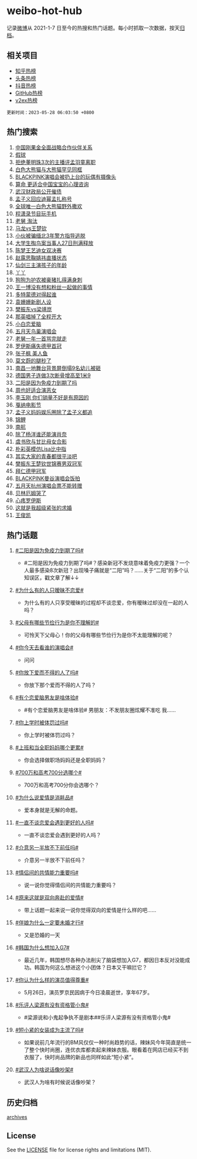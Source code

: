 # weibo-hot-hub

记录[微博](https://www.weibo.com)从 2021-1-7 日至今的热搜和热门话题。每小时抓取一次数据，按天[归档](archives)。

## 相关项目

- [知乎热榜](https://github.com/lonnyzhang423/zhihu-hot-hub)
- [头条热榜](https://github.com/lonnyzhang423/toutiao-hot-hub)
- [抖音热榜](https://github.com/lonnyzhang423/douyin-hot-hub)
- [GitHub热榜](https://github.com/lonnyzhang423/github-hot-hub)
- [v2ex热榜](https://github.com/lonnyzhang423/v2ex-hot-hub)


`更新时间：2023-05-28 06:03:50 +0800`

## 热门搜索

1. [中国刚果金全面战略合作伙伴关系](https://m.weibo.cn/search?containerid=100103type%3D1%26t%3D10%26q%3D%23%E4%B8%AD%E5%9B%BD%E5%88%9A%E6%9E%9C%E9%87%91%E5%85%A8%E9%9D%A2%E6%88%98%E7%95%A5%E5%90%88%E4%BD%9C%E4%BC%99%E4%BC%B4%E5%85%B3%E7%B3%BB%23&stream_entry_id=51&isnewpage=1&extparam=seat%3D1%26pos%3D0%26cate%3D10103%26dgr%3D0%26stream_entry_id%3D51%26c_type%3D51%26filter_type%3Drealtimehot%26display_time%3D1685225029%26pre_seqid%3D168522502902002736346&luicode=10000011&lfid=106003type%253D25%2526t%253D3%2526disable_hot%253D1%2526filter_type%253Drealtimehot)
1. [假球](https://m.weibo.cn/search?containerid=100103type%3D1%26t%3D10%26q%3D%E5%81%87%E7%90%83&stream_entry_id=31&isnewpage=1&extparam=seat%3D1%26flag%3D2%26dgr%3D0%26band_rank%3D1%26stream_entry_id%3D31%26c_type%3D31%26pos%3D0%26cate%3D5001%26lcate%3D5001%26realpos%3D1%26q%3D%25E5%2581%2587%25E7%2590%2583%26filter_type%3Drealtimehot%26display_time%3D1685225029%26pre_seqid%3D168522502902002736346&luicode=10000011&lfid=106003type%253D25%2526t%253D3%2526disable_hot%253D1%2526filter_type%253Drealtimehot)
1. [拒绝董明珠3次的主播评孟羽童离职](https://m.weibo.cn/search?containerid=100103type%3D1%26t%3D10%26q%3D%23%E6%8B%92%E7%BB%9D%E8%91%A3%E6%98%8E%E7%8F%A03%E6%AC%A1%E7%9A%84%E4%B8%BB%E6%92%AD%E8%AF%84%E5%AD%9F%E7%BE%BD%E7%AB%A5%E7%A6%BB%E8%81%8C%23&stream_entry_id=31&isnewpage=1&extparam=seat%3D1%26flag%3D2%26dgr%3D0%26band_rank%3D2%26stream_entry_id%3D31%26c_type%3D31%26pos%3D1%26cate%3D5001%26lcate%3D5001%26realpos%3D2%26q%3D%2523%25E6%258B%2592%25E7%25BB%259D%25E8%2591%25A3%25E6%2598%258E%25E7%258F%25A03%25E6%25AC%25A1%25E7%259A%2584%25E4%25B8%25BB%25E6%2592%25AD%25E8%25AF%2584%25E5%25AD%259F%25E7%25BE%25BD%25E7%25AB%25A5%25E7%25A6%25BB%25E8%2581%258C%2523%26filter_type%3Drealtimehot%26display_time%3D1685225029%26pre_seqid%3D168522502902002736346&luicode=10000011&lfid=106003type%253D25%2526t%253D3%2526disable_hot%253D1%2526filter_type%253Drealtimehot)
1. [白色大熊猫与大熊猫罕见同框](https://m.weibo.cn/search?containerid=100103type%3D1%26t%3D10%26q%3D%23%E7%99%BD%E8%89%B2%E5%A4%A7%E7%86%8A%E7%8C%AB%E4%B8%8E%E5%A4%A7%E7%86%8A%E7%8C%AB%E7%BD%95%E8%A7%81%E5%90%8C%E6%A1%86%23&stream_entry_id=31&isnewpage=1&extparam=seat%3D1%26flag%3D0%26dgr%3D0%26band_rank%3D3%26stream_entry_id%3D31%26c_type%3D31%26pos%3D2%26cate%3D5001%26lcate%3D5001%26realpos%3D3%26q%3D%2523%25E7%2599%25BD%25E8%2589%25B2%25E5%25A4%25A7%25E7%2586%258A%25E7%258C%25AB%25E4%25B8%258E%25E5%25A4%25A7%25E7%2586%258A%25E7%258C%25AB%25E7%25BD%2595%25E8%25A7%2581%25E5%2590%258C%25E6%25A1%2586%2523%26filter_type%3Drealtimehot%26display_time%3D1685225029%26pre_seqid%3D168522502902002736346&luicode=10000011&lfid=106003type%253D25%2526t%253D3%2526disable_hot%253D1%2526filter_type%253Drealtimehot)
1. [BLACKPINK演唱会被扔上台的玩偶有摄像头](https://m.weibo.cn/search?containerid=100103type%3D1%26t%3D10%26q%3D%23BLACKPINK%E6%BC%94%E5%94%B1%E4%BC%9A%E8%A2%AB%E6%89%94%E4%B8%8A%E5%8F%B0%E7%9A%84%E7%8E%A9%E5%81%B6%E6%9C%89%E6%91%84%E5%83%8F%E5%A4%B4%23&stream_entry_id=31&isnewpage=1&extparam=seat%3D1%26flag%3D2%26dgr%3D0%26band_rank%3D4%26stream_entry_id%3D31%26c_type%3D31%26pos%3D3%26cate%3D5001%26lcate%3D5001%26realpos%3D4%26q%3D%2523BLACKPINK%25E6%25BC%2594%25E5%2594%25B1%25E4%25BC%259A%25E8%25A2%25AB%25E6%2589%2594%25E4%25B8%258A%25E5%258F%25B0%25E7%259A%2584%25E7%258E%25A9%25E5%2581%25B6%25E6%259C%2589%25E6%2591%2584%25E5%2583%258F%25E5%25A4%25B4%2523%26filter_type%3Drealtimehot%26display_time%3D1685225029%26pre_seqid%3D168522502902002736346&luicode=10000011&lfid=106003type%253D25%2526t%253D3%2526disable_hot%253D1%2526filter_type%253Drealtimehot)
1. [算命 更适合中国宝宝的心理咨询](https://m.weibo.cn/search?containerid=100103type%3D1%26t%3D10%26q%3D%E7%AE%97%E5%91%BD+%E6%9B%B4%E9%80%82%E5%90%88%E4%B8%AD%E5%9B%BD%E5%AE%9D%E5%AE%9D%E7%9A%84%E5%BF%83%E7%90%86%E5%92%A8%E8%AF%A2&stream_entry_id=31&isnewpage=1&extparam=seat%3D1%26flag%3D0%26dgr%3D0%26band_rank%3D5%26stream_entry_id%3D31%26c_type%3D31%26pos%3D4%26cate%3D5001%26lcate%3D5001%26realpos%3D5%26q%3D%25E7%25AE%2597%25E5%2591%25BD%2520%25E6%259B%25B4%25E9%2580%2582%25E5%2590%2588%25E4%25B8%25AD%25E5%259B%25BD%25E5%25AE%259D%25E5%25AE%259D%25E7%259A%2584%25E5%25BF%2583%25E7%2590%2586%25E5%2592%25A8%25E8%25AF%25A2%26filter_type%3Drealtimehot%26display_time%3D1685225029%26pre_seqid%3D168522502902002736346&luicode=10000011&lfid=106003type%253D25%2526t%253D3%2526disable_hot%253D1%2526filter_type%253Drealtimehot)
1. [武汉财政局公开催债](https://m.weibo.cn/search?containerid=100103type%3D1%26t%3D10%26q%3D%23%E6%AD%A6%E6%B1%89%E8%B4%A2%E6%94%BF%E5%B1%80%E5%85%AC%E5%BC%80%E5%82%AC%E5%80%BA%23&stream_entry_id=31&isnewpage=1&extparam=seat%3D1%26flag%3D0%26dgr%3D0%26band_rank%3D6%26stream_entry_id%3D31%26c_type%3D31%26pos%3D5%26cate%3D5001%26lcate%3D5001%26realpos%3D6%26q%3D%2523%25E6%25AD%25A6%25E6%25B1%2589%25E8%25B4%25A2%25E6%2594%25BF%25E5%25B1%2580%25E5%2585%25AC%25E5%25BC%2580%25E5%2582%25AC%25E5%2580%25BA%2523%26filter_type%3Drealtimehot%26display_time%3D1685225029%26pre_seqid%3D168522502902002736346&luicode=10000011&lfid=106003type%253D25%2526t%253D3%2526disable_hot%253D1%2526filter_type%253Drealtimehot)
1. [孟子义回应迪幂孟扎称号](https://m.weibo.cn/search?containerid=100103type%3D1%26t%3D10%26q%3D%23%E5%AD%9F%E5%AD%90%E4%B9%89%E5%9B%9E%E5%BA%94%E8%BF%AA%E5%B9%82%E5%AD%9F%E6%89%8E%E7%A7%B0%E5%8F%B7%23&stream_entry_id=31&isnewpage=1&extparam=seat%3D1%26flag%3D2%26dgr%3D0%26band_rank%3D7%26stream_entry_id%3D31%26c_type%3D31%26pos%3D6%26cate%3D5001%26lcate%3D5001%26realpos%3D7%26q%3D%2523%25E5%25AD%259F%25E5%25AD%2590%25E4%25B9%2589%25E5%259B%259E%25E5%25BA%2594%25E8%25BF%25AA%25E5%25B9%2582%25E5%25AD%259F%25E6%2589%258E%25E7%25A7%25B0%25E5%258F%25B7%2523%26filter_type%3Drealtimehot%26display_time%3D1685225029%26pre_seqid%3D168522502902002736346&luicode=10000011&lfid=106003type%253D25%2526t%253D3%2526disable_hot%253D1%2526filter_type%253Drealtimehot)
1. [全球唯一白色大熊猫野外撒欢](https://m.weibo.cn/search?containerid=100103type%3D1%26t%3D10%26q%3D%23%E5%85%A8%E7%90%83%E5%94%AF%E4%B8%80%E7%99%BD%E8%89%B2%E5%A4%A7%E7%86%8A%E7%8C%AB%E9%87%8E%E5%A4%96%E6%92%92%E6%AC%A2%23&stream_entry_id=31&isnewpage=1&extparam=seat%3D1%26flag%3D0%26dgr%3D0%26band_rank%3D8%26stream_entry_id%3D31%26c_type%3D31%26pos%3D7%26cate%3D5001%26lcate%3D5001%26realpos%3D8%26q%3D%2523%25E5%2585%25A8%25E7%2590%2583%25E5%2594%25AF%25E4%25B8%2580%25E7%2599%25BD%25E8%2589%25B2%25E5%25A4%25A7%25E7%2586%258A%25E7%258C%25AB%25E9%2587%258E%25E5%25A4%2596%25E6%2592%2592%25E6%25AC%25A2%2523%26filter_type%3Drealtimehot%26display_time%3D1685225029%26pre_seqid%3D168522502902002736346&luicode=10000011&lfid=106003type%253D25%2526t%253D3%2526disable_hot%253D1%2526filter_type%253Drealtimehot)
1. [程潇录节目玩手机](https://m.weibo.cn/search?containerid=100103type%3D1%26t%3D10%26q%3D%23%E7%A8%8B%E6%BD%87%E5%BD%95%E8%8A%82%E7%9B%AE%E7%8E%A9%E6%89%8B%E6%9C%BA%23&stream_entry_id=31&isnewpage=1&extparam=seat%3D1%26flag%3D2%26dgr%3D0%26band_rank%3D9%26stream_entry_id%3D31%26c_type%3D31%26pos%3D8%26cate%3D5001%26lcate%3D5001%26realpos%3D9%26q%3D%2523%25E7%25A8%258B%25E6%25BD%2587%25E5%25BD%2595%25E8%258A%2582%25E7%259B%25AE%25E7%258E%25A9%25E6%2589%258B%25E6%259C%25BA%2523%26filter_type%3Drealtimehot%26display_time%3D1685225029%26pre_seqid%3D168522502902002736346&luicode=10000011&lfid=106003type%253D25%2526t%253D3%2526disable_hot%253D1%2526filter_type%253Drealtimehot)
1. [老舅 淘汰](https://m.weibo.cn/search?containerid=100103type%3D1%26t%3D10%26q%3D%E8%80%81%E8%88%85+%E6%B7%98%E6%B1%B0&stream_entry_id=31&isnewpage=1&extparam=seat%3D1%26flag%3D0%26dgr%3D0%26band_rank%3D10%26stream_entry_id%3D31%26c_type%3D31%26pos%3D9%26cate%3D5001%26lcate%3D5001%26realpos%3D10%26q%3D%25E8%2580%2581%25E8%2588%2585%2520%25E6%25B7%2598%25E6%25B1%25B0%26filter_type%3Drealtimehot%26display_time%3D1685225029%26pre_seqid%3D168522502902002736346&luicode=10000011&lfid=106003type%253D25%2526t%253D3%2526disable_hot%253D1%2526filter_type%253Drealtimehot)
1. [马龙vs王楚钦](https://m.weibo.cn/search?containerid=100103type%3D1%26t%3D10%26q%3D%E9%A9%AC%E9%BE%99vs%E7%8E%8B%E6%A5%9A%E9%92%A6&stream_entry_id=31&isnewpage=1&extparam=seat%3D1%26flag%3D0%26dgr%3D0%26band_rank%3D11%26stream_entry_id%3D31%26c_type%3D31%26pos%3D10%26cate%3D5001%26lcate%3D5001%26realpos%3D11%26q%3D%25E9%25A9%25AC%25E9%25BE%2599vs%25E7%258E%258B%25E6%25A5%259A%25E9%2592%25A6%26filter_type%3Drealtimehot%26display_time%3D1685225029%26pre_seqid%3D168522502902002736346&luicode=10000011&lfid=106003type%253D25%2526t%253D3%2526disable_hot%253D1%2526filter_type%253Drealtimehot)
1. [小伙被骗缅北3年警方指导逃脱](https://m.weibo.cn/search?containerid=100103type%3D1%26t%3D10%26q%3D%23%E5%B0%8F%E4%BC%99%E8%A2%AB%E9%AA%97%E7%BC%85%E5%8C%973%E5%B9%B4%E8%AD%A6%E6%96%B9%E6%8C%87%E5%AF%BC%E9%80%83%E8%84%B1%23&stream_entry_id=31&isnewpage=1&extparam=seat%3D1%26flag%3D0%26dgr%3D0%26band_rank%3D12%26stream_entry_id%3D31%26c_type%3D31%26pos%3D11%26cate%3D5001%26lcate%3D5001%26realpos%3D12%26q%3D%2523%25E5%25B0%258F%25E4%25BC%2599%25E8%25A2%25AB%25E9%25AA%2597%25E7%25BC%2585%25E5%258C%25973%25E5%25B9%25B4%25E8%25AD%25A6%25E6%2596%25B9%25E6%258C%2587%25E5%25AF%25BC%25E9%2580%2583%25E8%2584%25B1%2523%26filter_type%3Drealtimehot%26display_time%3D1685225029%26pre_seqid%3D168522502902002736346&luicode=10000011&lfid=106003type%253D25%2526t%253D3%2526disable_hot%253D1%2526filter_type%253Drealtimehot)
1. [大学生掏鸟案当事人27日刑满释放](https://m.weibo.cn/search?containerid=100103type%3D1%26t%3D10%26q%3D%23%E5%A4%A7%E5%AD%A6%E7%94%9F%E6%8E%8F%E9%B8%9F%E6%A1%88%E5%BD%93%E4%BA%8B%E4%BA%BA27%E6%97%A5%E5%88%91%E6%BB%A1%E9%87%8A%E6%94%BE%23&stream_entry_id=31&isnewpage=1&extparam=seat%3D1%26flag%3D0%26dgr%3D0%26band_rank%3D13%26stream_entry_id%3D31%26c_type%3D31%26pos%3D12%26cate%3D5001%26lcate%3D5001%26realpos%3D13%26q%3D%2523%25E5%25A4%25A7%25E5%25AD%25A6%25E7%2594%259F%25E6%258E%258F%25E9%25B8%259F%25E6%25A1%2588%25E5%25BD%2593%25E4%25BA%258B%25E4%25BA%25BA27%25E6%2597%25A5%25E5%2588%2591%25E6%25BB%25A1%25E9%2587%258A%25E6%2594%25BE%2523%26filter_type%3Drealtimehot%26display_time%3D1685225029%26pre_seqid%3D168522502902002736346&luicode=10000011&lfid=106003type%253D25%2526t%253D3%2526disable_hot%253D1%2526filter_type%253Drealtimehot)
1. [陈梦王艺迪女双决赛](https://m.weibo.cn/search?containerid=100103type%3D1%26t%3D10%26q%3D%23%E9%99%88%E6%A2%A6%E7%8E%8B%E8%89%BA%E8%BF%AA%E5%A5%B3%E5%8F%8C%E5%86%B3%E8%B5%9B%23&stream_entry_id=31&isnewpage=1&extparam=seat%3D1%26flag%3D0%26dgr%3D0%26band_rank%3D14%26stream_entry_id%3D31%26c_type%3D31%26pos%3D13%26cate%3D5001%26lcate%3D5001%26realpos%3D14%26q%3D%2523%25E9%2599%2588%25E6%25A2%25A6%25E7%258E%258B%25E8%2589%25BA%25E8%25BF%25AA%25E5%25A5%25B3%25E5%258F%258C%25E5%2586%25B3%25E8%25B5%259B%2523%26filter_type%3Drealtimehot%26display_time%3D1685225029%26pre_seqid%3D168522502902002736346&luicode=10000011&lfid=106003type%253D25%2526t%253D3%2526disable_hot%253D1%2526filter_type%253Drealtimehot)
1. [赵露思鞠婧祎直播状态](https://m.weibo.cn/search?containerid=100103type%3D1%26t%3D10%26q%3D%23%E8%B5%B5%E9%9C%B2%E6%80%9D%E9%9E%A0%E5%A9%A7%E7%A5%8E%E7%9B%B4%E6%92%AD%E7%8A%B6%E6%80%81%23&stream_entry_id=31&isnewpage=1&extparam=seat%3D1%26flag%3D0%26dgr%3D0%26band_rank%3D15%26stream_entry_id%3D31%26c_type%3D31%26pos%3D14%26cate%3D5001%26lcate%3D5001%26realpos%3D15%26q%3D%2523%25E8%25B5%25B5%25E9%259C%25B2%25E6%2580%259D%25E9%259E%25A0%25E5%25A9%25A7%25E7%25A5%258E%25E7%259B%25B4%25E6%2592%25AD%25E7%258A%25B6%25E6%2580%2581%2523%26filter_type%3Drealtimehot%26display_time%3D1685225029%26pre_seqid%3D168522502902002736346&luicode=10000011&lfid=106003type%253D25%2526t%253D3%2526disable_hot%253D1%2526filter_type%253Drealtimehot)
1. [仙剑三主演孩子的年龄](https://m.weibo.cn/search?containerid=100103type%3D1%26t%3D10%26q%3D%23%E4%BB%99%E5%89%91%E4%B8%89%E4%B8%BB%E6%BC%94%E5%AD%A9%E5%AD%90%E7%9A%84%E5%B9%B4%E9%BE%84%23&stream_entry_id=31&isnewpage=1&extparam=seat%3D1%26flag%3D0%26dgr%3D0%26band_rank%3D16%26stream_entry_id%3D31%26c_type%3D31%26pos%3D15%26cate%3D5001%26lcate%3D5001%26realpos%3D16%26q%3D%2523%25E4%25BB%2599%25E5%2589%2591%25E4%25B8%2589%25E4%25B8%25BB%25E6%25BC%2594%25E5%25AD%25A9%25E5%25AD%2590%25E7%259A%2584%25E5%25B9%25B4%25E9%25BE%2584%2523%26filter_type%3Drealtimehot%26display_time%3D1685225029%26pre_seqid%3D168522502902002736346&luicode=10000011&lfid=106003type%253D25%2526t%253D3%2526disable_hot%253D1%2526filter_type%253Drealtimehot)
1. [丫丫](https://m.weibo.cn/search?containerid=100103type%3D1%26t%3D10%26q%3D%E4%B8%AB%E4%B8%AB&stream_entry_id=31&isnewpage=1&extparam=seat%3D1%26flag%3D0%26dgr%3D0%26band_rank%3D17%26stream_entry_id%3D31%26c_type%3D31%26pos%3D16%26cate%3D5001%26lcate%3D5001%26realpos%3D17%26q%3D%25E4%25B8%25AB%25E4%25B8%25AB%26filter_type%3Drealtimehot%26display_time%3D1685225029%26pre_seqid%3D168522502902002736346&luicode=10000011&lfid=106003type%253D25%2526t%253D3%2526disable_hot%253D1%2526filter_type%253Drealtimehot)
1. [狗狗为护农被豪猪扎得满身刺](https://m.weibo.cn/search?containerid=100103type%3D1%26t%3D10%26q%3D%23%E7%8B%97%E7%8B%97%E4%B8%BA%E6%8A%A4%E5%86%9C%E8%A2%AB%E8%B1%AA%E7%8C%AA%E6%89%8E%E5%BE%97%E6%BB%A1%E8%BA%AB%E5%88%BA%23&stream_entry_id=31&isnewpage=1&extparam=seat%3D1%26flag%3D0%26dgr%3D0%26band_rank%3D18%26stream_entry_id%3D31%26c_type%3D31%26pos%3D17%26cate%3D5001%26lcate%3D5001%26realpos%3D18%26q%3D%2523%25E7%258B%2597%25E7%258B%2597%25E4%25B8%25BA%25E6%258A%25A4%25E5%2586%259C%25E8%25A2%25AB%25E8%25B1%25AA%25E7%258C%25AA%25E6%2589%258E%25E5%25BE%2597%25E6%25BB%25A1%25E8%25BA%25AB%25E5%2588%25BA%2523%26filter_type%3Drealtimehot%26display_time%3D1685225029%26pre_seqid%3D168522502902002736346&luicode=10000011&lfid=106003type%253D25%2526t%253D3%2526disable_hot%253D1%2526filter_type%253Drealtimehot)
1. [王一博没有想和粉丝一起做的事情](https://m.weibo.cn/search?containerid=100103type%3D1%26t%3D10%26q%3D%23%E7%8E%8B%E4%B8%80%E5%8D%9A%E6%B2%A1%E6%9C%89%E6%83%B3%E5%92%8C%E7%B2%89%E4%B8%9D%E4%B8%80%E8%B5%B7%E5%81%9A%E7%9A%84%E4%BA%8B%E6%83%85%23&stream_entry_id=31&isnewpage=1&extparam=seat%3D1%26flag%3D0%26dgr%3D0%26band_rank%3D19%26stream_entry_id%3D31%26c_type%3D31%26pos%3D18%26cate%3D5001%26lcate%3D5001%26realpos%3D19%26q%3D%2523%25E7%258E%258B%25E4%25B8%2580%25E5%258D%259A%25E6%25B2%25A1%25E6%259C%2589%25E6%2583%25B3%25E5%2592%258C%25E7%25B2%2589%25E4%25B8%259D%25E4%25B8%2580%25E8%25B5%25B7%25E5%2581%259A%25E7%259A%2584%25E4%25BA%258B%25E6%2583%2585%2523%26filter_type%3Drealtimehot%26display_time%3D1685225029%26pre_seqid%3D168522502902002736346&luicode=10000011&lfid=106003type%253D25%2526t%253D3%2526disable_hot%253D1%2526filter_type%253Drealtimehot)
1. [多特蒙德对得起谁](https://m.weibo.cn/search?containerid=100103type%3D1%26t%3D10%26q%3D%E5%A4%9A%E7%89%B9%E8%92%99%E5%BE%B7%E5%AF%B9%E5%BE%97%E8%B5%B7%E8%B0%81&stream_entry_id=31&isnewpage=1&extparam=seat%3D1%26flag%3D0%26dgr%3D0%26band_rank%3D20%26stream_entry_id%3D31%26c_type%3D31%26pos%3D19%26cate%3D5001%26lcate%3D5001%26realpos%3D20%26q%3D%25E5%25A4%259A%25E7%2589%25B9%25E8%2592%2599%25E5%25BE%25B7%25E5%25AF%25B9%25E5%25BE%2597%25E8%25B5%25B7%25E8%25B0%2581%26filter_type%3Drealtimehot%26display_time%3D1685225029%26pre_seqid%3D168522502902002736346&luicode=10000011&lfid=106003type%253D25%2526t%253D3%2526disable_hot%253D1%2526filter_type%253Drealtimehot)
1. [袁姗姗新剧人设](https://m.weibo.cn/search?containerid=100103type%3D1%26t%3D10%26q%3D%23%E8%A2%81%E5%A7%97%E5%A7%97%E6%96%B0%E5%89%A7%E4%BA%BA%E8%AE%BE%23&stream_entry_id=31&isnewpage=1&extparam=seat%3D1%26flag%3D0%26dgr%3D0%26band_rank%3D21%26stream_entry_id%3D31%26c_type%3D31%26pos%3D20%26cate%3D5001%26lcate%3D5001%26realpos%3D21%26q%3D%2523%25E8%25A2%2581%25E5%25A7%2597%25E5%25A7%2597%25E6%2596%25B0%25E5%2589%25A7%25E4%25BA%25BA%25E8%25AE%25BE%2523%26filter_type%3Drealtimehot%26display_time%3D1685225029%26pre_seqid%3D168522502902002736346&luicode=10000011&lfid=106003type%253D25%2526t%253D3%2526disable_hot%253D1%2526filter_type%253Drealtimehot)
1. [樊振东vs梁靖崑](https://m.weibo.cn/search?containerid=100103type%3D1%26t%3D10%26q%3D%E6%A8%8A%E6%8C%AF%E4%B8%9Cvs%E6%A2%81%E9%9D%96%E5%B4%91&stream_entry_id=31&isnewpage=1&extparam=seat%3D1%26flag%3D0%26dgr%3D0%26band_rank%3D22%26stream_entry_id%3D31%26c_type%3D31%26pos%3D21%26cate%3D5001%26lcate%3D5001%26realpos%3D22%26q%3D%25E6%25A8%258A%25E6%258C%25AF%25E4%25B8%259Cvs%25E6%25A2%2581%25E9%259D%2596%25E5%25B4%2591%26filter_type%3Drealtimehot%26display_time%3D1685225029%26pre_seqid%3D168522502902002736346&luicode=10000011&lfid=106003type%253D25%2526t%253D3%2526disable_hot%253D1%2526filter_type%253Drealtimehot)
1. [那英唱掉了全程开大](https://m.weibo.cn/search?containerid=100103type%3D1%26t%3D10%26q%3D%23%E9%82%A3%E8%8B%B1%E5%94%B1%E6%8E%89%E4%BA%86%E5%85%A8%E7%A8%8B%E5%BC%80%E5%A4%A7%23&stream_entry_id=31&isnewpage=1&extparam=seat%3D1%26flag%3D0%26dgr%3D0%26band_rank%3D23%26stream_entry_id%3D31%26c_type%3D31%26pos%3D22%26cate%3D5001%26lcate%3D5001%26realpos%3D23%26q%3D%2523%25E9%2582%25A3%25E8%258B%25B1%25E5%2594%25B1%25E6%258E%2589%25E4%25BA%2586%25E5%2585%25A8%25E7%25A8%258B%25E5%25BC%2580%25E5%25A4%25A7%2523%26filter_type%3Drealtimehot%26display_time%3D1685225029%26pre_seqid%3D168522502902002736346&luicode=10000011&lfid=106003type%253D25%2526t%253D3%2526disable_hot%253D1%2526filter_type%253Drealtimehot)
1. [小白恋爱脑](https://m.weibo.cn/search?containerid=100103type%3D1%26t%3D10%26q%3D%23%E5%B0%8F%E7%99%BD%E6%81%8B%E7%88%B1%E8%84%91%23&stream_entry_id=31&isnewpage=1&extparam=seat%3D1%26flag%3D0%26dgr%3D0%26band_rank%3D24%26stream_entry_id%3D31%26c_type%3D31%26pos%3D23%26cate%3D5001%26lcate%3D5001%26realpos%3D24%26q%3D%2523%25E5%25B0%258F%25E7%2599%25BD%25E6%2581%258B%25E7%2588%25B1%25E8%2584%2591%2523%26filter_type%3Drealtimehot%26display_time%3D1685225029%26pre_seqid%3D168522502902002736346&luicode=10000011&lfid=106003type%253D25%2526t%253D3%2526disable_hot%253D1%2526filter_type%253Drealtimehot)
1. [五月天鸟巢演唱会](https://m.weibo.cn/search?containerid=100103type%3D1%26t%3D10%26q%3D%E4%BA%94%E6%9C%88%E5%A4%A9%E9%B8%9F%E5%B7%A2%E6%BC%94%E5%94%B1%E4%BC%9A&stream_entry_id=31&isnewpage=1&extparam=seat%3D1%26flag%3D0%26dgr%3D0%26band_rank%3D25%26stream_entry_id%3D31%26c_type%3D31%26pos%3D24%26cate%3D5001%26lcate%3D5001%26realpos%3D25%26q%3D%25E4%25BA%2594%25E6%259C%2588%25E5%25A4%25A9%25E9%25B8%259F%25E5%25B7%25A2%25E6%25BC%2594%25E5%2594%25B1%25E4%25BC%259A%26filter_type%3Drealtimehot%26display_time%3D1685225029%26pre_seqid%3D168522502902002736346&luicode=10000011&lfid=106003type%253D25%2526t%253D3%2526disable_hot%253D1%2526filter_type%253Drealtimehot)
1. [老舅一年一首骂完就走](https://m.weibo.cn/search?containerid=100103type%3D1%26t%3D10%26q%3D%E8%80%81%E8%88%85%E4%B8%80%E5%B9%B4%E4%B8%80%E9%A6%96%E9%AA%82%E5%AE%8C%E5%B0%B1%E8%B5%B0&stream_entry_id=31&isnewpage=1&extparam=seat%3D1%26flag%3D0%26dgr%3D0%26band_rank%3D26%26stream_entry_id%3D31%26c_type%3D31%26pos%3D25%26cate%3D5001%26lcate%3D5001%26realpos%3D26%26q%3D%25E8%2580%2581%25E8%2588%2585%25E4%25B8%2580%25E5%25B9%25B4%25E4%25B8%2580%25E9%25A6%2596%25E9%25AA%2582%25E5%25AE%258C%25E5%25B0%25B1%25E8%25B5%25B0%26filter_type%3Drealtimehot%26display_time%3D1685225029%26pre_seqid%3D168522502902002736346&luicode=10000011&lfid=106003type%253D25%2526t%253D3%2526disable_hot%253D1%2526filter_type%253Drealtimehot)
1. [罗伊斯痛失德甲首冠](https://m.weibo.cn/search?containerid=100103type%3D1%26t%3D10%26q%3D%23%E7%BD%97%E4%BC%8A%E6%96%AF%E7%97%9B%E5%A4%B1%E5%BE%B7%E7%94%B2%E9%A6%96%E5%86%A0%23&stream_entry_id=31&isnewpage=1&extparam=seat%3D1%26flag%3D0%26dgr%3D0%26band_rank%3D27%26stream_entry_id%3D31%26c_type%3D31%26pos%3D26%26cate%3D5001%26lcate%3D5001%26realpos%3D27%26q%3D%2523%25E7%25BD%2597%25E4%25BC%258A%25E6%2596%25AF%25E7%2597%259B%25E5%25A4%25B1%25E5%25BE%25B7%25E7%2594%25B2%25E9%25A6%2596%25E5%2586%25A0%2523%26filter_type%3Drealtimehot%26display_time%3D1685225029%26pre_seqid%3D168522502902002736346&luicode=10000011&lfid=106003type%253D25%2526t%253D3%2526disable_hot%253D1%2526filter_type%253Drealtimehot)
1. [张子枫 美人鱼](https://m.weibo.cn/search?containerid=100103type%3D1%26t%3D10%26q%3D%E5%BC%A0%E5%AD%90%E6%9E%AB+%E7%BE%8E%E4%BA%BA%E9%B1%BC&stream_entry_id=31&isnewpage=1&extparam=seat%3D1%26flag%3D0%26dgr%3D0%26band_rank%3D28%26stream_entry_id%3D31%26c_type%3D31%26pos%3D27%26cate%3D5001%26lcate%3D5001%26realpos%3D28%26q%3D%25E5%25BC%25A0%25E5%25AD%2590%25E6%259E%25AB%2520%25E7%25BE%258E%25E4%25BA%25BA%25E9%25B1%25BC%26filter_type%3Drealtimehot%26display_time%3D1685225029%26pre_seqid%3D168522502902002736346&luicode=10000011&lfid=106003type%253D25%2526t%253D3%2526disable_hot%253D1%2526filter_type%253Drealtimehot)
1. [莫文蔚的腿秒了](https://m.weibo.cn/search?containerid=100103type%3D1%26t%3D10%26q%3D%23%E8%8E%AB%E6%96%87%E8%94%9A%E7%9A%84%E8%85%BF%E7%A7%92%E4%BA%86%23&stream_entry_id=31&isnewpage=1&extparam=seat%3D1%26flag%3D0%26dgr%3D0%26band_rank%3D29%26stream_entry_id%3D31%26c_type%3D31%26pos%3D28%26cate%3D5001%26lcate%3D5001%26realpos%3D29%26q%3D%2523%25E8%258E%25AB%25E6%2596%2587%25E8%2594%259A%25E7%259A%2584%25E8%2585%25BF%25E7%25A7%2592%25E4%25BA%2586%2523%26filter_type%3Drealtimehot%26display_time%3D1685225029%26pre_seqid%3D168522502902002736346&luicode=10000011&lfid=106003type%253D25%2526t%253D3%2526disable_hot%253D1%2526filter_type%253Drealtimehot)
1. [南昌一地舞台背景屏倒塌9名幼儿被砸](https://m.weibo.cn/search?containerid=100103type%3D1%26t%3D10%26q%3D%23%E5%8D%97%E6%98%8C%E4%B8%80%E5%9C%B0%E8%88%9E%E5%8F%B0%E8%83%8C%E6%99%AF%E5%B1%8F%E5%80%92%E5%A1%8C9%E5%90%8D%E5%B9%BC%E5%84%BF%E8%A2%AB%E7%A0%B8%23&stream_entry_id=31&isnewpage=1&extparam=seat%3D1%26flag%3D0%26dgr%3D0%26band_rank%3D30%26stream_entry_id%3D31%26c_type%3D31%26pos%3D29%26cate%3D5001%26lcate%3D5001%26realpos%3D30%26q%3D%2523%25E5%258D%2597%25E6%2598%258C%25E4%25B8%2580%25E5%259C%25B0%25E8%2588%259E%25E5%258F%25B0%25E8%2583%258C%25E6%2599%25AF%25E5%25B1%258F%25E5%2580%2592%25E5%25A1%258C9%25E5%2590%258D%25E5%25B9%25BC%25E5%2584%25BF%25E8%25A2%25AB%25E7%25A0%25B8%2523%26filter_type%3Drealtimehot%26display_time%3D1685225029%26pre_seqid%3D168522502902002736346&luicode=10000011&lfid=106003type%253D25%2526t%253D3%2526disable_hot%253D1%2526filter_type%253Drealtimehot)
1. [德国男子连做3次断骨增高至1米9](https://m.weibo.cn/search?containerid=100103type%3D1%26t%3D10%26q%3D%23%E5%BE%B7%E5%9B%BD%E7%94%B7%E5%AD%90%E8%BF%9E%E5%81%9A3%E6%AC%A1%E6%96%AD%E9%AA%A8%E5%A2%9E%E9%AB%98%E8%87%B31%E7%B1%B39%23&stream_entry_id=31&isnewpage=1&extparam=seat%3D1%26flag%3D0%26dgr%3D0%26band_rank%3D31%26stream_entry_id%3D31%26c_type%3D31%26pos%3D30%26cate%3D5001%26lcate%3D5001%26realpos%3D31%26q%3D%2523%25E5%25BE%25B7%25E5%259B%25BD%25E7%2594%25B7%25E5%25AD%2590%25E8%25BF%259E%25E5%2581%259A3%25E6%25AC%25A1%25E6%2596%25AD%25E9%25AA%25A8%25E5%25A2%259E%25E9%25AB%2598%25E8%2587%25B31%25E7%25B1%25B39%2523%26filter_type%3Drealtimehot%26display_time%3D1685225029%26pre_seqid%3D168522502902002736346&luicode=10000011&lfid=106003type%253D25%2526t%253D3%2526disable_hot%253D1%2526filter_type%253Drealtimehot)
1. [二阳是因为免疫力到期了吗](https://m.weibo.cn/search?containerid=100103type%3D1%26t%3D10%26q%3D%23%E4%BA%8C%E9%98%B3%E6%98%AF%E5%9B%A0%E4%B8%BA%E5%85%8D%E7%96%AB%E5%8A%9B%E5%88%B0%E6%9C%9F%E4%BA%86%E5%90%97%23&stream_entry_id=31&isnewpage=1&extparam=seat%3D1%26flag%3D0%26dgr%3D0%26band_rank%3D32%26stream_entry_id%3D31%26c_type%3D31%26pos%3D31%26cate%3D5001%26lcate%3D5001%26realpos%3D32%26q%3D%2523%25E4%25BA%258C%25E9%2598%25B3%25E6%2598%25AF%25E5%259B%25A0%25E4%25B8%25BA%25E5%2585%258D%25E7%2596%25AB%25E5%258A%259B%25E5%2588%25B0%25E6%259C%259F%25E4%25BA%2586%25E5%2590%2597%2523%26filter_type%3Drealtimehot%26display_time%3D1685225029%26pre_seqid%3D168522502902002736346&luicode=10000011&lfid=106003type%253D25%2526t%253D3%2526disable_hot%253D1%2526filter_type%253Drealtimehot)
1. [周也好适合演恶女](https://m.weibo.cn/search?containerid=100103type%3D1%26t%3D10%26q%3D%E5%91%A8%E4%B9%9F%E5%A5%BD%E9%80%82%E5%90%88%E6%BC%94%E6%81%B6%E5%A5%B3&stream_entry_id=31&isnewpage=1&extparam=seat%3D1%26flag%3D0%26dgr%3D0%26band_rank%3D33%26stream_entry_id%3D31%26c_type%3D31%26pos%3D32%26cate%3D5001%26lcate%3D5001%26realpos%3D33%26q%3D%25E5%2591%25A8%25E4%25B9%259F%25E5%25A5%25BD%25E9%2580%2582%25E5%2590%2588%25E6%25BC%2594%25E6%2581%25B6%25E5%25A5%25B3%26filter_type%3Drealtimehot%26display_time%3D1685225029%26pre_seqid%3D168522502902002736346&luicode=10000011&lfid=106003type%253D25%2526t%253D3%2526disable_hot%253D1%2526filter_type%253Drealtimehot)
1. [李玉刚 你们销量不好是有原因的](https://m.weibo.cn/search?containerid=100103type%3D1%26t%3D10%26q%3D%E6%9D%8E%E7%8E%89%E5%88%9A+%E4%BD%A0%E4%BB%AC%E9%94%80%E9%87%8F%E4%B8%8D%E5%A5%BD%E6%98%AF%E6%9C%89%E5%8E%9F%E5%9B%A0%E7%9A%84&stream_entry_id=31&isnewpage=1&extparam=seat%3D1%26flag%3D0%26dgr%3D0%26band_rank%3D34%26stream_entry_id%3D31%26c_type%3D31%26pos%3D33%26cate%3D5001%26lcate%3D5001%26realpos%3D34%26q%3D%25E6%259D%258E%25E7%258E%2589%25E5%2588%259A%2520%25E4%25BD%25A0%25E4%25BB%25AC%25E9%2594%2580%25E9%2587%258F%25E4%25B8%258D%25E5%25A5%25BD%25E6%2598%25AF%25E6%259C%2589%25E5%258E%259F%25E5%259B%25A0%25E7%259A%2584%26filter_type%3Drealtimehot%26display_time%3D1685225029%26pre_seqid%3D168522502902002736346&luicode=10000011&lfid=106003type%253D25%2526t%253D3%2526disable_hot%253D1%2526filter_type%253Drealtimehot)
1. [戛纳电影节](https://m.weibo.cn/search?containerid=100103type%3D1%26t%3D10%26q%3D%E6%88%9B%E7%BA%B3%E7%94%B5%E5%BD%B1%E8%8A%82&stream_entry_id=31&isnewpage=1&extparam=seat%3D1%26flag%3D0%26dgr%3D0%26band_rank%3D35%26stream_entry_id%3D31%26c_type%3D31%26pos%3D34%26cate%3D5001%26lcate%3D5001%26realpos%3D35%26q%3D%25E6%2588%259B%25E7%25BA%25B3%25E7%2594%25B5%25E5%25BD%25B1%25E8%258A%2582%26filter_type%3Drealtimehot%26display_time%3D1685225029%26pre_seqid%3D168522502902002736346&luicode=10000011&lfid=106003type%253D25%2526t%253D3%2526disable_hot%253D1%2526filter_type%253Drealtimehot)
1. [孟子义妈妈娱乐圈除了孟子义都追](https://m.weibo.cn/search?containerid=100103type%3D1%26t%3D10%26q%3D%23%E5%AD%9F%E5%AD%90%E4%B9%89%E5%A6%88%E5%A6%88%E5%A8%B1%E4%B9%90%E5%9C%88%E9%99%A4%E4%BA%86%E5%AD%9F%E5%AD%90%E4%B9%89%E9%83%BD%E8%BF%BD%23&stream_entry_id=31&isnewpage=1&extparam=seat%3D1%26flag%3D0%26dgr%3D0%26band_rank%3D36%26stream_entry_id%3D31%26c_type%3D31%26pos%3D35%26cate%3D5001%26lcate%3D5001%26realpos%3D36%26q%3D%2523%25E5%25AD%259F%25E5%25AD%2590%25E4%25B9%2589%25E5%25A6%2588%25E5%25A6%2588%25E5%25A8%25B1%25E4%25B9%2590%25E5%259C%2588%25E9%2599%25A4%25E4%25BA%2586%25E5%25AD%259F%25E5%25AD%2590%25E4%25B9%2589%25E9%2583%25BD%25E8%25BF%25BD%2523%26filter_type%3Drealtimehot%26display_time%3D1685225029%26pre_seqid%3D168522502902002736346&luicode=10000011&lfid=106003type%253D25%2526t%253D3%2526disable_hot%253D1%2526filter_type%253Drealtimehot)
1. [锦鲤](https://m.weibo.cn/search?containerid=100103type%3D1%26t%3D10%26q%3D%E9%94%A6%E9%B2%A4&stream_entry_id=31&isnewpage=1&extparam=seat%3D1%26flag%3D0%26dgr%3D0%26band_rank%3D37%26stream_entry_id%3D31%26c_type%3D31%26pos%3D36%26cate%3D5001%26lcate%3D5001%26realpos%3D37%26q%3D%25E9%2594%25A6%25E9%25B2%25A4%26filter_type%3Drealtimehot%26display_time%3D1685225029%26pre_seqid%3D168522502902002736346&luicode=10000011&lfid=106003type%253D25%2526t%253D3%2526disable_hot%253D1%2526filter_type%253Drealtimehot)
1. [南航](https://m.weibo.cn/search?containerid=100103type%3D1%26t%3D10%26q%3D%E5%8D%97%E8%88%AA&stream_entry_id=31&isnewpage=1&extparam=seat%3D1%26flag%3D0%26dgr%3D0%26band_rank%3D38%26stream_entry_id%3D31%26c_type%3D31%26pos%3D37%26cate%3D5001%26lcate%3D5001%26realpos%3D38%26q%3D%25E5%258D%2597%25E8%2588%25AA%26filter_type%3Drealtimehot%26display_time%3D1685225029%26pre_seqid%3D168522502902002736346&luicode=10000011&lfid=106003type%253D25%2526t%253D3%2526disable_hot%253D1%2526filter_type%253Drealtimehot)
1. [除了杨洋谁还能演肖奈](https://m.weibo.cn/search?containerid=100103type%3D1%26t%3D10%26q%3D%23%E9%99%A4%E4%BA%86%E6%9D%A8%E6%B4%8B%E8%B0%81%E8%BF%98%E8%83%BD%E6%BC%94%E8%82%96%E5%A5%88%23&stream_entry_id=31&isnewpage=1&extparam=seat%3D1%26flag%3D0%26dgr%3D0%26band_rank%3D39%26stream_entry_id%3D31%26c_type%3D31%26pos%3D38%26cate%3D5001%26lcate%3D5001%26realpos%3D39%26q%3D%2523%25E9%2599%25A4%25E4%25BA%2586%25E6%259D%25A8%25E6%25B4%258B%25E8%25B0%2581%25E8%25BF%2598%25E8%2583%25BD%25E6%25BC%2594%25E8%2582%2596%25E5%25A5%2588%2523%26filter_type%3Drealtimehot%26display_time%3D1685225029%26pre_seqid%3D168522502902002736346&luicode=10000011&lfid=106003type%253D25%2526t%253D3%2526disable_hot%253D1%2526filter_type%253Drealtimehot)
1. [虞书欣与甘比母女合影](https://m.weibo.cn/search?containerid=100103type%3D1%26t%3D10%26q%3D%23%E8%99%9E%E4%B9%A6%E6%AC%A3%E4%B8%8E%E7%94%98%E6%AF%94%E6%AF%8D%E5%A5%B3%E5%90%88%E5%BD%B1%23&stream_entry_id=31&isnewpage=1&extparam=seat%3D1%26flag%3D0%26dgr%3D0%26band_rank%3D40%26stream_entry_id%3D31%26c_type%3D31%26pos%3D39%26cate%3D5001%26lcate%3D5001%26realpos%3D40%26q%3D%2523%25E8%2599%259E%25E4%25B9%25A6%25E6%25AC%25A3%25E4%25B8%258E%25E7%2594%2598%25E6%25AF%2594%25E6%25AF%258D%25E5%25A5%25B3%25E5%2590%2588%25E5%25BD%25B1%2523%26filter_type%3Drealtimehot%26display_time%3D1685225029%26pre_seqid%3D168522502902002736346&luicode=10000011&lfid=106003type%253D25%2526t%253D3%2526disable_hot%253D1%2526filter_type%253Drealtimehot)
1. [朴彩英模仿Lisa比中指](https://m.weibo.cn/search?containerid=100103type%3D1%26t%3D10%26q%3D%23%E6%9C%B4%E5%BD%A9%E8%8B%B1%E6%A8%A1%E4%BB%BFLisa%E6%AF%94%E4%B8%AD%E6%8C%87%23&stream_entry_id=31&isnewpage=1&extparam=seat%3D1%26flag%3D0%26dgr%3D0%26band_rank%3D41%26stream_entry_id%3D31%26c_type%3D31%26pos%3D40%26cate%3D5001%26lcate%3D5001%26realpos%3D41%26q%3D%2523%25E6%259C%25B4%25E5%25BD%25A9%25E8%258B%25B1%25E6%25A8%25A1%25E4%25BB%25BFLisa%25E6%25AF%2594%25E4%25B8%25AD%25E6%258C%2587%2523%26filter_type%3Drealtimehot%26display_time%3D1685225029%26pre_seqid%3D168522502902002736346&luicode=10000011&lfid=106003type%253D25%2526t%253D3%2526disable_hot%253D1%2526filter_type%253Drealtimehot)
1. [其实大家的青春都很平淡吧](https://m.weibo.cn/search?containerid=100103type%3D1%26t%3D10%26q%3D%E5%85%B6%E5%AE%9E%E5%A4%A7%E5%AE%B6%E7%9A%84%E9%9D%92%E6%98%A5%E9%83%BD%E5%BE%88%E5%B9%B3%E6%B7%A1%E5%90%A7&stream_entry_id=31&isnewpage=1&extparam=seat%3D1%26flag%3D0%26dgr%3D0%26band_rank%3D42%26stream_entry_id%3D31%26c_type%3D31%26pos%3D41%26cate%3D5001%26lcate%3D5001%26realpos%3D42%26q%3D%25E5%2585%25B6%25E5%25AE%259E%25E5%25A4%25A7%25E5%25AE%25B6%25E7%259A%2584%25E9%259D%2592%25E6%2598%25A5%25E9%2583%25BD%25E5%25BE%2588%25E5%25B9%25B3%25E6%25B7%25A1%25E5%2590%25A7%26filter_type%3Drealtimehot%26display_time%3D1685225029%26pre_seqid%3D168522502902002736346&luicode=10000011&lfid=106003type%253D25%2526t%253D3%2526disable_hot%253D1%2526filter_type%253Drealtimehot)
1. [樊振东王楚钦世锦赛男双冠军](https://m.weibo.cn/search?containerid=100103type%3D1%26t%3D10%26q%3D%23%E6%A8%8A%E6%8C%AF%E4%B8%9C%E7%8E%8B%E6%A5%9A%E9%92%A6%E4%B8%96%E9%94%A6%E8%B5%9B%E7%94%B7%E5%8F%8C%E5%86%A0%E5%86%9B%23&stream_entry_id=31&isnewpage=1&extparam=seat%3D1%26flag%3D0%26dgr%3D0%26band_rank%3D43%26stream_entry_id%3D31%26c_type%3D31%26pos%3D42%26cate%3D5001%26lcate%3D5001%26realpos%3D43%26q%3D%2523%25E6%25A8%258A%25E6%258C%25AF%25E4%25B8%259C%25E7%258E%258B%25E6%25A5%259A%25E9%2592%25A6%25E4%25B8%2596%25E9%2594%25A6%25E8%25B5%259B%25E7%2594%25B7%25E5%258F%258C%25E5%2586%25A0%25E5%2586%259B%2523%26filter_type%3Drealtimehot%26display_time%3D1685225029%26pre_seqid%3D168522502902002736346&luicode=10000011&lfid=106003type%253D25%2526t%253D3%2526disable_hot%253D1%2526filter_type%253Drealtimehot)
1. [拜仁德甲冠军](https://m.weibo.cn/search?containerid=100103type%3D1%26t%3D10%26q%3D%E6%8B%9C%E4%BB%81%E5%BE%B7%E7%94%B2%E5%86%A0%E5%86%9B&stream_entry_id=31&isnewpage=1&extparam=seat%3D1%26flag%3D0%26dgr%3D0%26band_rank%3D44%26stream_entry_id%3D31%26c_type%3D31%26pos%3D43%26cate%3D5001%26lcate%3D5001%26realpos%3D44%26q%3D%25E6%258B%259C%25E4%25BB%2581%25E5%25BE%25B7%25E7%2594%25B2%25E5%2586%25A0%25E5%2586%259B%26filter_type%3Drealtimehot%26display_time%3D1685225029%26pre_seqid%3D168522502902002736346&luicode=10000011&lfid=106003type%253D25%2526t%253D3%2526disable_hot%253D1%2526filter_type%253Drealtimehot)
1. [BLACKPINK曼谷演唱会饭拍](https://m.weibo.cn/search?containerid=100103type%3D1%26t%3D10%26q%3D%23BLACKPINK%E6%9B%BC%E8%B0%B7%E6%BC%94%E5%94%B1%E4%BC%9A%E9%A5%AD%E6%8B%8D%23&stream_entry_id=31&isnewpage=1&extparam=seat%3D1%26flag%3D0%26dgr%3D0%26band_rank%3D45%26stream_entry_id%3D31%26c_type%3D31%26pos%3D44%26cate%3D5001%26lcate%3D5001%26realpos%3D45%26q%3D%2523BLACKPINK%25E6%259B%25BC%25E8%25B0%25B7%25E6%25BC%2594%25E5%2594%25B1%25E4%25BC%259A%25E9%25A5%25AD%25E6%258B%258D%2523%26filter_type%3Drealtimehot%26display_time%3D1685225029%26pre_seqid%3D168522502902002736346&luicode=10000011&lfid=106003type%253D25%2526t%253D3%2526disable_hot%253D1%2526filter_type%253Drealtimehot)
1. [五月天杭州演唱会票不能转赠](https://m.weibo.cn/search?containerid=100103type%3D1%26t%3D10%26q%3D%23%E4%BA%94%E6%9C%88%E5%A4%A9%E6%9D%AD%E5%B7%9E%E6%BC%94%E5%94%B1%E4%BC%9A%E7%A5%A8%E4%B8%8D%E8%83%BD%E8%BD%AC%E8%B5%A0%23&stream_entry_id=31&isnewpage=1&extparam=seat%3D1%26flag%3D0%26dgr%3D0%26band_rank%3D46%26stream_entry_id%3D31%26c_type%3D31%26pos%3D45%26cate%3D5001%26lcate%3D5001%26realpos%3D46%26q%3D%2523%25E4%25BA%2594%25E6%259C%2588%25E5%25A4%25A9%25E6%259D%25AD%25E5%25B7%259E%25E6%25BC%2594%25E5%2594%25B1%25E4%25BC%259A%25E7%25A5%25A8%25E4%25B8%258D%25E8%2583%25BD%25E8%25BD%25AC%25E8%25B5%25A0%2523%26filter_type%3Drealtimehot%26display_time%3D1685225029%26pre_seqid%3D168522502902002736346&luicode=10000011&lfid=106003type%253D25%2526t%253D3%2526disable_hot%253D1%2526filter_type%253Drealtimehot)
1. [贝林厄姆哭了](https://m.weibo.cn/search?containerid=100103type%3D1%26t%3D10%26q%3D%E8%B4%9D%E6%9E%97%E5%8E%84%E5%A7%86%E5%93%AD%E4%BA%86&stream_entry_id=31&isnewpage=1&extparam=seat%3D1%26flag%3D0%26dgr%3D0%26band_rank%3D47%26stream_entry_id%3D31%26c_type%3D31%26pos%3D46%26cate%3D5001%26lcate%3D5001%26realpos%3D47%26q%3D%25E8%25B4%259D%25E6%259E%2597%25E5%258E%2584%25E5%25A7%2586%25E5%2593%25AD%25E4%25BA%2586%26filter_type%3Drealtimehot%26display_time%3D1685225029%26pre_seqid%3D168522502902002736346&luicode=10000011&lfid=106003type%253D25%2526t%253D3%2526disable_hot%253D1%2526filter_type%253Drealtimehot)
1. [心疼罗伊斯](https://m.weibo.cn/search?containerid=100103type%3D1%26t%3D10%26q%3D%E5%BF%83%E7%96%BC%E7%BD%97%E4%BC%8A%E6%96%AF&stream_entry_id=31&isnewpage=1&extparam=seat%3D1%26flag%3D0%26dgr%3D0%26band_rank%3D48%26stream_entry_id%3D31%26c_type%3D31%26pos%3D47%26cate%3D5001%26lcate%3D5001%26realpos%3D48%26q%3D%25E5%25BF%2583%25E7%2596%25BC%25E7%25BD%2597%25E4%25BC%258A%25E6%2596%25AF%26filter_type%3Drealtimehot%26display_time%3D1685225029%26pre_seqid%3D168522502902002736346&luicode=10000011&lfid=106003type%253D25%2526t%253D3%2526disable_hot%253D1%2526filter_type%253Drealtimehot)
1. [这就是我超级紧张的求婚](https://m.weibo.cn/search?containerid=100103type%3D1%26t%3D10%26q%3D%E8%BF%99%E5%B0%B1%E6%98%AF%E6%88%91%E8%B6%85%E7%BA%A7%E7%B4%A7%E5%BC%A0%E7%9A%84%E6%B1%82%E5%A9%9A&stream_entry_id=31&isnewpage=1&extparam=seat%3D1%26flag%3D0%26dgr%3D0%26band_rank%3D49%26stream_entry_id%3D31%26c_type%3D31%26pos%3D48%26cate%3D5001%26lcate%3D5001%26realpos%3D49%26q%3D%25E8%25BF%2599%25E5%25B0%25B1%25E6%2598%25AF%25E6%2588%2591%25E8%25B6%2585%25E7%25BA%25A7%25E7%25B4%25A7%25E5%25BC%25A0%25E7%259A%2584%25E6%25B1%2582%25E5%25A9%259A%26filter_type%3Drealtimehot%26display_time%3D1685225029%26pre_seqid%3D168522502902002736346&luicode=10000011&lfid=106003type%253D25%2526t%253D3%2526disable_hot%253D1%2526filter_type%253Drealtimehot)
1. [王俊凯](https://m.weibo.cn/search?containerid=100103type%3D1%26t%3D10%26q%3D%E7%8E%8B%E4%BF%8A%E5%87%AF&stream_entry_id=31&isnewpage=1&extparam=seat%3D1%26flag%3D0%26dgr%3D0%26band_rank%3D50%26stream_entry_id%3D31%26c_type%3D31%26pos%3D49%26cate%3D5001%26lcate%3D5001%26realpos%3D50%26q%3D%25E7%258E%258B%25E4%25BF%258A%25E5%2587%25AF%26filter_type%3Drealtimehot%26display_time%3D1685225029%26pre_seqid%3D168522502902002736346&luicode=10000011&lfid=106003type%253D25%2526t%253D3%2526disable_hot%253D1%2526filter_type%253Drealtimehot)

## 热门话题

1. [#二阳是因为免疫力到期了吗#](https://m.weibo.cn/search?containerid=231522type%3D1%26t%3D10%26q%3D%23%E4%BA%8C%E9%98%B3%E6%98%AF%E5%9B%A0%E4%B8%BA%E5%85%8D%E7%96%AB%E5%8A%9B%E5%88%B0%E6%9C%9F%E4%BA%86%E5%90%97%23&stream_entry_id=128&isnewpage=1&extparam=seat%3D1%26unitid%3D1685173616597%26pos%3D1-0-0%26lcate%3D5004%26dgr%3D0%26cate%3D5004%26c_type%3D128%26display_time%3D1685225029%26pre_seqid%3D1685225029882012112223&luicode=10000011&lfid=231648_-_4)
    - #二阳是因为免疫力到期了吗#？感染新冠不发烧意味着免疫力更强？一个人最多感染8次新冠？出现嗓子痛就是“二阳”吗？……关于“二阳”的多个认知误区，戳文章了解↓↓  ​​​

1. [#为什么有的人只暧昧不恋爱#](https://m.weibo.cn/search?containerid=231522type%3D1%26t%3D10%26q%3D%23%E4%B8%BA%E4%BB%80%E4%B9%88%E6%9C%89%E7%9A%84%E4%BA%BA%E5%8F%AA%E6%9A%A7%E6%98%A7%E4%B8%8D%E6%81%8B%E7%88%B1%23&stream_entry_id=128&isnewpage=1&extparam=seat%3D1%26unitid%3D1685096260261%26pos%3D1-0-1%26lcate%3D5004%26dgr%3D0%26cate%3D5004%26c_type%3D128%26display_time%3D1685225029%26pre_seqid%3D1685225029882012112223&luicode=10000011&lfid=231648_-_4)
    - 为什么有的人只享受暧昧的过程却不谈恋爱，你有暧昧过却没在一起的人吗？

1. [#父母有哪些节俭行为是你不理解的#](https://m.weibo.cn/search?containerid=231522type%3D1%26t%3D10%26q%3D%23%E7%88%B6%E6%AF%8D%E6%9C%89%E5%93%AA%E4%BA%9B%E8%8A%82%E4%BF%AD%E8%A1%8C%E4%B8%BA%E6%98%AF%E4%BD%A0%E4%B8%8D%E7%90%86%E8%A7%A3%E7%9A%84%23&stream_entry_id=128&isnewpage=1&extparam=seat%3D1%26unitid%3D1685077697804%26pos%3D1-0-2%26lcate%3D5004%26dgr%3D0%26cate%3D5004%26c_type%3D128%26display_time%3D1685225029%26pre_seqid%3D1685225029882012112223&luicode=10000011&lfid=231648_-_4)
    - 可怜天下父母心！你的父母有哪些节俭行为是你不太能理解的呢？

1. [#你今天去看谁的演唱会#](https://m.weibo.cn/search?containerid=231522type%3D1%26t%3D10%26q%3D%23%E4%BD%A0%E4%BB%8A%E5%A4%A9%E5%8E%BB%E7%9C%8B%E8%B0%81%E7%9A%84%E6%BC%94%E5%94%B1%E4%BC%9A%23&stream_entry_id=128&isnewpage=1&extparam=seat%3D1%26unitid%3D1685153832823%26pos%3D1-0-3%26lcate%3D5004%26dgr%3D0%26cate%3D5004%26c_type%3D128%26display_time%3D1685225029%26pre_seqid%3D1685225029882012112223&luicode=10000011&lfid=231648_-_4)
    - 问问

1. [#你放下爱而不得的人了吗#](https://m.weibo.cn/search?containerid=231522type%3D1%26t%3D10%26q%3D%23%E4%BD%A0%E6%94%BE%E4%B8%8B%E7%88%B1%E8%80%8C%E4%B8%8D%E5%BE%97%E7%9A%84%E4%BA%BA%E4%BA%86%E5%90%97%23&stream_entry_id=128&isnewpage=1&extparam=seat%3D1%26unitid%3D1685190731258%26pos%3D1-0-4%26lcate%3D5004%26dgr%3D0%26cate%3D5004%26c_type%3D128%26display_time%3D1685225029%26pre_seqid%3D1685225029882012112223&luicode=10000011&lfid=231648_-_4)
    - 你放下那个爱而不得的人了吗？

1. [#有个恋爱脑男友是啥体验#](https://m.weibo.cn/search?containerid=231522type%3D1%26t%3D10%26q%3D%23%E6%9C%89%E4%B8%AA%E6%81%8B%E7%88%B1%E8%84%91%E7%94%B7%E5%8F%8B%E6%98%AF%E5%95%A5%E4%BD%93%E9%AA%8C%23&stream_entry_id=128&isnewpage=1&extparam=seat%3D1%26unitid%3D1685070749736%26pos%3D1-0-5%26lcate%3D5004%26dgr%3D0%26cate%3D5004%26c_type%3D128%26display_time%3D1685225029%26pre_seqid%3D1685225029882012112223&luicode=10000011&lfid=231648_-_4)
    - #有个恋爱脑男友是啥体验#
男朋友：不发朋友圈炫耀不准吃
我……

1. [#你上学时被体罚过吗#](https://m.weibo.cn/search?containerid=231522type%3D1%26t%3D10%26q%3D%23%E4%BD%A0%E4%B8%8A%E5%AD%A6%E6%97%B6%E8%A2%AB%E4%BD%93%E7%BD%9A%E8%BF%87%E5%90%97%23&stream_entry_id=128&isnewpage=1&extparam=seat%3D1%26unitid%3D1685087856947%26pos%3D1-0-6%26lcate%3D5004%26dgr%3D0%26cate%3D5004%26c_type%3D128%26display_time%3D1685225029%26pre_seqid%3D1685225029882012112223&luicode=10000011&lfid=231648_-_4)
    - 你上学时被体罚过吗？

1. [#上班和当全职妈妈哪个更累#](https://m.weibo.cn/search?containerid=231522type%3D1%26t%3D10%26q%3D%23%E4%B8%8A%E7%8F%AD%E5%92%8C%E5%BD%93%E5%85%A8%E8%81%8C%E5%A6%88%E5%A6%88%E5%93%AA%E4%B8%AA%E6%9B%B4%E7%B4%AF%23&stream_entry_id=128&isnewpage=1&extparam=seat%3D1%26unitid%3D1685158630904%26pos%3D1-0-7%26lcate%3D5004%26dgr%3D0%26cate%3D5004%26c_type%3D128%26display_time%3D1685225029%26pre_seqid%3D1685225029882012112223&luicode=10000011&lfid=231648_-_4)
    - 你会选择做职场妈妈还是全职妈妈？

1. [#700万和高考700分选哪个#](https://m.weibo.cn/search?containerid=231522type%3D1%26t%3D10%26q%3D%23700%E4%B8%87%E5%92%8C%E9%AB%98%E8%80%83700%E5%88%86%E9%80%89%E5%93%AA%E4%B8%AA%23&stream_entry_id=128&isnewpage=1&extparam=seat%3D1%26unitid%3D1685201555076%26pos%3D1-0-8%26lcate%3D5004%26dgr%3D0%26cate%3D5004%26c_type%3D128%26display_time%3D1685225029%26pre_seqid%3D1685225029882012112223&luicode=10000011&lfid=231648_-_4)
    - 700万和高考700分你会选哪个？

1. [#为什么说爱情是消耗品#](https://m.weibo.cn/search?containerid=231522type%3D1%26t%3D10%26q%3D%23%E4%B8%BA%E4%BB%80%E4%B9%88%E8%AF%B4%E7%88%B1%E6%83%85%E6%98%AF%E6%B6%88%E8%80%97%E5%93%81%23&stream_entry_id=128&isnewpage=1&extparam=seat%3D1%26unitid%3D1685101346296%26pos%3D1-0-9%26lcate%3D5004%26dgr%3D0%26cate%3D5004%26c_type%3D128%26display_time%3D1685225029%26pre_seqid%3D1685225029882012112223&luicode=10000011&lfid=231648_-_4)
    - 爱本身就是无解的命题。

1. [#一直不谈恋爱会遇到更好的人吗#](https://m.weibo.cn/search?containerid=231522type%3D1%26t%3D10%26q%3D%23%E4%B8%80%E7%9B%B4%E4%B8%8D%E8%B0%88%E6%81%8B%E7%88%B1%E4%BC%9A%E9%81%87%E5%88%B0%E6%9B%B4%E5%A5%BD%E7%9A%84%E4%BA%BA%E5%90%97%23&stream_entry_id=128&isnewpage=1&extparam=seat%3D1%26unitid%3D1685110671204%26pos%3D1-0-10%26lcate%3D5004%26dgr%3D0%26cate%3D5004%26c_type%3D128%26display_time%3D1685225029%26pre_seqid%3D1685225029882012112223&luicode=10000011&lfid=231648_-_4)
    - 一直不谈恋爱会遇到更好的人吗？

1. [#介意另一半放不下前任吗#](https://m.weibo.cn/search?containerid=231522type%3D1%26t%3D10%26q%3D%23%E4%BB%8B%E6%84%8F%E5%8F%A6%E4%B8%80%E5%8D%8A%E6%94%BE%E4%B8%8D%E4%B8%8B%E5%89%8D%E4%BB%BB%E5%90%97%23&stream_entry_id=128&isnewpage=1&extparam=seat%3D1%26unitid%3D1685170035993%26pos%3D1-0-11%26lcate%3D5004%26dgr%3D0%26cate%3D5004%26c_type%3D128%26display_time%3D1685225029%26pre_seqid%3D1685225029882012112223&luicode=10000011&lfid=231648_-_4)
    - 介意另一半放不下前任吗？

1. [#情侣间的共情能力重要吗#](https://m.weibo.cn/search?containerid=231522type%3D1%26t%3D10%26q%3D%23%E6%83%85%E4%BE%A3%E9%97%B4%E7%9A%84%E5%85%B1%E6%83%85%E8%83%BD%E5%8A%9B%E9%87%8D%E8%A6%81%E5%90%97%23&stream_entry_id=128&isnewpage=1&extparam=seat%3D1%26unitid%3D1685170629979%26pos%3D1-0-12%26lcate%3D5004%26dgr%3D0%26cate%3D5004%26c_type%3D128%26display_time%3D1685225029%26pre_seqid%3D1685225029882012112223&luicode=10000011&lfid=231648_-_4)
    - 说一说你觉得情侣间的共情能力重要吗？

1. [#原来这就是双向奔赴的爱情#](https://m.weibo.cn/search?containerid=231522type%3D1%26t%3D10%26q%3D%23%E5%8E%9F%E6%9D%A5%E8%BF%99%E5%B0%B1%E6%98%AF%E5%8F%8C%E5%90%91%E5%A5%94%E8%B5%B4%E7%9A%84%E7%88%B1%E6%83%85%23&stream_entry_id=128&isnewpage=1&extparam=seat%3D1%26unitid%3D1685153827583%26pos%3D1-0-13%26lcate%3D5004%26dgr%3D0%26cate%3D5004%26c_type%3D128%26display_time%3D1685225029%26pre_seqid%3D1685225029882012112223&luicode=10000011&lfid=231648_-_4)
    - 带上话题一起来说一说你觉得双向的爱情是什么样的吧……

1. [#伴娘为什么一定要未婚才行#](https://m.weibo.cn/search?containerid=231522type%3D1%26t%3D10%26q%3D%23%E4%BC%B4%E5%A8%98%E4%B8%BA%E4%BB%80%E4%B9%88%E4%B8%80%E5%AE%9A%E8%A6%81%E6%9C%AA%E5%A9%9A%E6%89%8D%E8%A1%8C%23&stream_entry_id=128&isnewpage=1&extparam=seat%3D1%26unitid%3D1685161631422%26pos%3D1-0-14%26lcate%3D5004%26dgr%3D0%26cate%3D5004%26c_type%3D128%26display_time%3D1685225029%26pre_seqid%3D1685225029882012112223&luicode=10000011&lfid=231648_-_4)
    - 又是恐婚的一天

1. [#韩国为什么想加入G7#](https://m.weibo.cn/search?containerid=231522type%3D1%26t%3D10%26q%3D%23%E9%9F%A9%E5%9B%BD%E4%B8%BA%E4%BB%80%E4%B9%88%E6%83%B3%E5%8A%A0%E5%85%A5G7%23&stream_entry_id=128&isnewpage=1&extparam=seat%3D1%26unitid%3D1685111891045%26pos%3D1-0-15%26lcate%3D5004%26dgr%3D0%26cate%3D5004%26c_type%3D128%26display_time%3D1685225029%26pre_seqid%3D1685225029882012112223&luicode=10000011&lfid=231648_-_4)
    - 最近几年，韩国想尽各种办法削尖了脑袋想加入G7，都因日本反对没能成功。韩国为何这么想进这个小团体？日本又干嘛拦它？

1. [#你认为什么样的演员值得尊重#](https://m.weibo.cn/search?containerid=231522type%3D1%26t%3D10%26q%3D%23%E4%BD%A0%E8%AE%A4%E4%B8%BA%E4%BB%80%E4%B9%88%E6%A0%B7%E7%9A%84%E6%BC%94%E5%91%98%E5%80%BC%E5%BE%97%E5%B0%8A%E9%87%8D%23&stream_entry_id=128&isnewpage=1&extparam=seat%3D1%26unitid%3D1685099554772%26pos%3D1-0-16%26lcate%3D5004%26dgr%3D0%26cate%3D5004%26c_type%3D128%26display_time%3D1685225029%26pre_seqid%3D1685225029882012112223&luicode=10000011&lfid=231648_-_4)
    - 5月26日，演员罗京民因病于今日凌晨逝世，享年67岁。

1. [#乐评人梁源有没有资格管小鬼#](https://m.weibo.cn/search?containerid=231522type%3D1%26t%3D10%26q%3D%23%E4%B9%90%E8%AF%84%E4%BA%BA%E6%A2%81%E6%BA%90%E6%9C%89%E6%B2%A1%E6%9C%89%E8%B5%84%E6%A0%BC%E7%AE%A1%E5%B0%8F%E9%AC%BC%23&stream_entry_id=128&isnewpage=1&extparam=seat%3D1%26unitid%3D1685094151935%26pos%3D1-0-17%26lcate%3D5004%26dgr%3D0%26cate%3D5004%26c_type%3D128%26display_time%3D1685225029%26pre_seqid%3D1685225029882012112223&luicode=10000011&lfid=231648_-_4)
    - #梁源说和小鬼起争执不是剧本##乐评人梁源有没有资格管小鬼#

1. [#短小紧的女装成为主流了吗#](https://m.weibo.cn/search?containerid=231522type%3D1%26t%3D10%26q%3D%23%E7%9F%AD%E5%B0%8F%E7%B4%A7%E7%9A%84%E5%A5%B3%E8%A3%85%E6%88%90%E4%B8%BA%E4%B8%BB%E6%B5%81%E4%BA%86%E5%90%97%23&stream_entry_id=128&isnewpage=1&extparam=seat%3D1%26unitid%3D1685071965538%26pos%3D1-0-18%26lcate%3D5004%26dgr%3D0%26cate%3D5004%26c_type%3D128%26display_time%3D1685225029%26pre_seqid%3D1685225029882012112223&luicode=10000011&lfid=231648_-_4)
    - 如果说前几年流行的BM风仅仅一种时尚趋势的话，辣妹风今年简直是统一了整个快时尚圈，连优衣库都卖起来辣妹衣服。眼看着在网店已经买不到衣服了，快时尚品牌的新品也同样如此“短小紧”。

1. [#武汉人为啥说话像吵架#](https://m.weibo.cn/search?containerid=231522type%3D1%26t%3D10%26q%3D%23%E6%AD%A6%E6%B1%89%E4%BA%BA%E4%B8%BA%E5%95%A5%E8%AF%B4%E8%AF%9D%E5%83%8F%E5%90%B5%E6%9E%B6%23&stream_entry_id=128&isnewpage=1&extparam=seat%3D1%26unitid%3D1685068649091%26pos%3D1-0-19%26lcate%3D5004%26dgr%3D0%26cate%3D5004%26c_type%3D128%26display_time%3D1685225029%26pre_seqid%3D1685225029882012112223&luicode=10000011&lfid=231648_-_4)
    - 武汉人为啥有时候说话像吵架？


## 历史归档

[archives](archives)

## License

See the [LICENSE](LICENSE) file for license rights and limitations (MIT).
